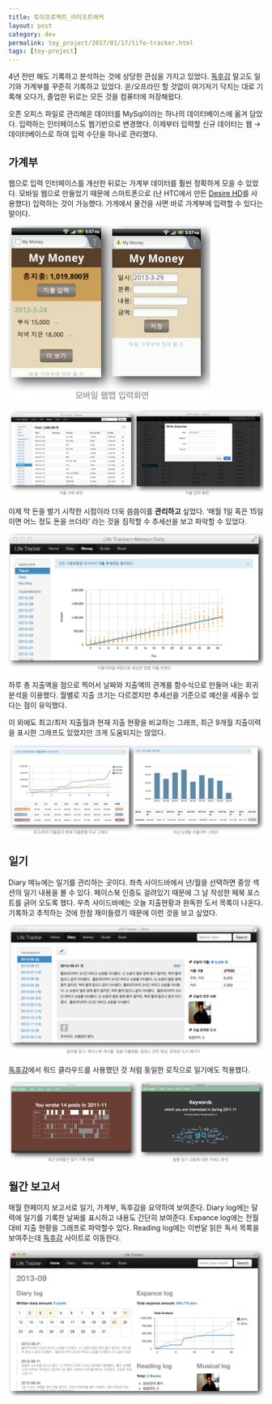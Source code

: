 ```yaml
---
title: 토이프로젝트_라이프트래커
layout: post
category: dev
permalink: toy_project/2017/01/17/life-tracker.html
tags: [toy-project]
---
```


4년 전만 해도 기록하고 분석하는 것에 상당한 관심을 가지고 있었다. [독후감]() 말고도 일기와 가계부를 꾸준히 기록하고 있었다. 온/오프라인 할 것없이 여기저기 닥치는 대로 기록해 오다가, 졸업한 뒤로는 모든 것을 컴퓨터에 저장해왔다.

오픈 오피스 파일로 관리해온 데이터를 MySql이라는 하나의 데이터베이스에 옮겨 담았다. 입력하는 인터페이스도 웹기반으로 변경했다. 이제부터 입력할 신규 데이터는 웹 → 데이터베이스로 하여 입력 수단을 하나로 관리했다.

## 가계부

웹으로 입력 인터페이스를 개선한 뒤로는 가계부 데이터를 훨씬 정확하게 모을 수 있었다. 모바일 웹으로 만들었기 때문에 스마트폰으로 (난 HTC에서 만든 [Desire HD](http://www.gsmarena.com/htc_desire_hd-3468.php)를 사용했다) 입력하는 것이 가능했다. 가게에서 물건을 사면 바로 가계부에 입력할 수 있다는 말이다.

![모바일 가계부 입력 화면](/assets/imgs/2017/01/life-tracker01.png)

![데스크탑 가계부 입력 화면](/assets/imgs/2017/01/life-tracker02.png)

이제 막 돈을 벌기 시작한 시점이라 더욱 씀씀이를 **관리하고** 싶었다. ‘매월 1일 혹은 15일이면 어느 정도 돈을 쓰더라’ 라는 것을 짐작할 수 추세선을 보고 파악할 수 있었다.

![지출 트랜드](/assets/imgs/2017/01/life-tracker03.png)

하루 총 지출액을 점으로 찍어서 날짜와 지출액의 관계를 함수식으로 만들어 내는 회귀분석을 이용했다. 월별로 지출 크기는 다르겠지만 추세선을 기준으로 예산을 세울수 있다는 점이 유익했다.

이 외에도 최고/최저 지출월과 현재 지출 현황을 비교하는 그래프, 최근 9개월 지출이력을 표시한 그래프도 있었지만 크게 도움되지는 않았다.

![지출 분석 그래프](/assets/imgs/2017/01/life-tracker04.png)

## 일기

Diary 메뉴에는 일기를 관리하는 곳이다. 좌측 사이드바에서 년/월을 선택하면 중앙 섹션의 일기 내용을 볼 수 있다. 페이스북 인증도 걸려있기 때문에 그 날 작성한 페북 포스트를 긁어 오도록 했다. 우측 사이드바에는 오늘 지출현황과 완독한 도서 목록이 나온다. 기록하고 추적하는 것에 한참 재미들렸기 때문에 이런 것을 보고 싶었다.

![일기 메뉴](/assets/imgs/2017/01/life-tracker05.png)

[독후감](/toy_project/2017/01/09/reading-book.html)에서 워드 클라우드를 사용했던 것 처럼 동일한 로직으로 일기에도 적용했다.

![일기내용 분석](/assets/imgs/2017/01/life-tracker06.png)

## 월간 보고서

매월 한페이지 보고서로 일기, 가계부, 독후감을 요약하여 보여준다. Diary log에는 달력에 일기를 기록한 날짜를 표시하고 내용도 간단히 보여준다. Expance log에는 전월대비 지출 현황을 그래프로 파악할수 있다. Reading log에는 이번달 읽은 독서 목록을 보여주는데 [독후감](/toy_project/2017/01/09/reading-book.html) 사이트로 이동한다.

![월간 보고서](/assets/imgs/2017/01/life-tracker07.png)
